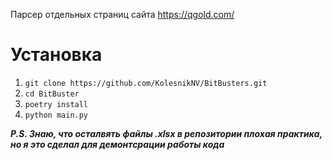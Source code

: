 Парсер отдельных страниц сайта https://qgold.com/

# Установка 
1. ```git clone https://github.com/KolesnikNV/BitBusters.git``` 
2. ```cd BitBuster```
3. ```poetry install```
4. ```python main.py```

***P.S. Знаю, что осталвять файлы .xlsx в репозитории плохая практика, но я это сделал для демонтсрации работы кода***